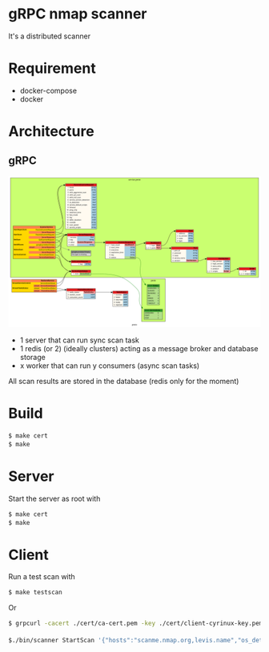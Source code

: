 # gRPC nmap scanner

It's a distributed scanner

# Requirement

- docker-compose
- docker

# Architecture

## gRPC

![grpc](graphviz.svg)

- 1 server that can run sync scan task
- 1 redis (or 2) (ideally clusters) acting as a message broker and database storage
- x worker that can run y consumers (async scan tasks)

All scan results are stored in the database (redis only for the moment)

# Build

```bash
$ make cert
$ make
```

# Server

Start the server as root with

```bash
$ make cert
$ make
```

# Client

Run a test scan with

```bash
$ make testscan
```

Or

```bash
$ grpcurl -cacert ./cert/ca-cert.pem -key ./cert/client-cyrinux-key.pem -cert ./cert/client-cyrinux-cert.pem -servername server -d '{"hosts":"scanme.nmap.org,levis.name","os_detection":true,"fast_mode":true,"service_default_scripts":false,"service_version_detection":true,"scan_speed":5,"ports":"443","service_scripts":"vulners","use_tor":true,"timeout":3600}' -H "Username: admin" -H "Password: admin123" 127.0.0.1:9000 proto.ScannerService.StartScan

$./bin/scanner StartScan '{"hosts":"scanme.nmap.org,levis.name","os_detection":true,"fast_mode":true,"service_default_scripts":false,"service_version_detection":true,"scan_speed":5,"ports":"443","service_scripts":"vulners","use_tor":true,"timeout":3600}'
```

